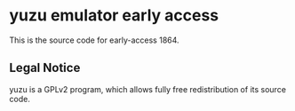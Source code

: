 yuzu emulator early access
=============

This is the source code for early-access 1864.

## Legal Notice

yuzu is a GPLv2 program, which allows fully free redistribution of its source code.